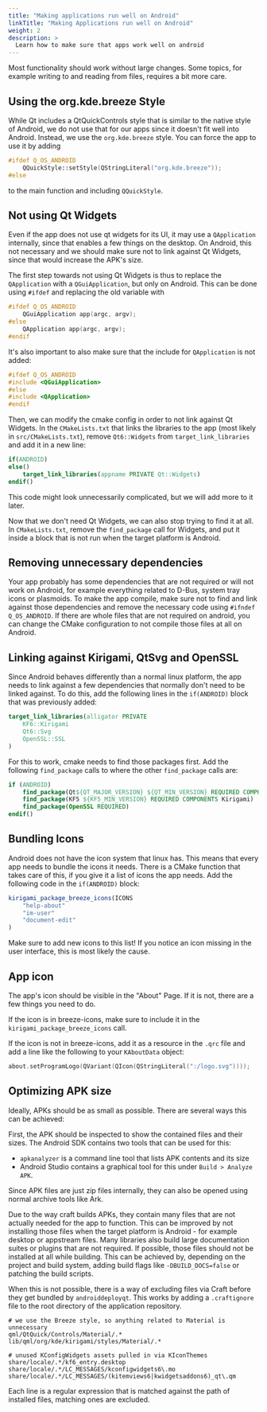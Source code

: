 ```yaml
---
title: "Making applications run well on Android"
linkTitle: "Making Applications run well on Android"
weight: 2
description: >
  Learn how to make sure that apps work well on android
---
```


Most functionality should work without large changes. Some topics, for example writing to and reading from files, requires a bit more care.

## Using the org.kde.breeze Style

While Qt includes a QtQuickControls style that is similar to the native style of Android, we do not use that for our apps since it doesn't fit well into Android. Instead, we use the `org.kde.breeze` style. You can force the app to use it by adding

```cpp
#ifdef Q_OS_ANDROID
    QQuickStyle::setStyle(QStringLiteral("org.kde.breeze"));
#else
```

to the main function and including `QQuickStyle`.

## Not using Qt Widgets

Even if the app does not use qt widgets for its UI, it may use a `QApplication` internally, since that enables a few things on the desktop.
On Android, this not necessary and we should make sure not to link against Qt Widgets, since that would increase the APK's size.

The first step towards not using Qt Widgets is thus to replace the `QApplication` with a `QGuiApplication`, but only on Android. This can be done using `#ifdef` and replacing the old variable with

```cpp
#ifdef Q_OS_ANDROID
    QGuiApplication app(argc, argv);
#else
    QApplication app(argc, argv);
#endif
```

It's also important to also make sure that the include for `QApplication` is not added:

```cpp
#ifdef Q_OS_ANDROID
#include <QGuiApplication>
#else
#include <QApplication>
#endif
```

Then, we can modify the cmake config in order to not link against Qt Widgets. In the `CMakeLists.txt` that links the libraries to the app (most likely in `src/CMakeLists.txt`), remove `Qt6::Widgets` from `target_link_libraries` and add it in a new line:

```cmake
if(ANDROID)
else()
    target_link_libraries(appname PRIVATE Qt::Widgets)
endif()
```

This code might look unnecessarily complicated, but we will add more to it later.

Now that we don't need Qt Widgets, we can also stop trying to find it at all. In `CMakeLists.txt`, remove the `find_package` call for Widgets, and put it inside a block that is not run when the target platform is Android.

## Removing unnecessary dependencies

Your app probably has some dependencies that are not required or will not work on Android, for example everything related to D-Bus, system tray icons or plasmoids. To make the app compile, make sure not to find and link against those dependencies and remove the necessary code using `#ifndef Q_OS_ANDROID`. If there are whole files that are not required on android, you can change the CMake configuration to not compile those files at all on Android.

## Linking against Kirigami, QtSvg and OpenSSL

Since Android behaves differently than a normal linux platform, the app needs to link against a few dependencies that normally don't need to be linked against.
To do this, add the following lines in the `if(ANDROID)` block that was previously added:

```cmake
target_link_libraries(alligator PRIVATE
    KF6::Kirigami
    Qt6::Svg
    OpenSSL::SSL
)
```

For this to work, cmake needs to find those packages first. Add the following `find_package` calls to where the other `find_package` calls are:

```cmake
if (ANDROID)
    find_package(Qt${QT_MAJOR_VERSION} ${QT_MIN_VERSION} REQUIRED COMPONENTS Svg)
    find_package(KF5 ${KF5_MIN_VERSION} REQUIRED COMPONENTS Kirigami)
    find_package(OpenSSL REQUIRED)
endif()
```

## Bundling Icons

Android does not have the icon system that linux has. This means that every app needs to bundle the icons it needs. There is a CMake function that takes care of this, if you give it a list of icons the app needs.
Add the following code in the `if(ANDROID)` block:

```cmake
kirigami_package_breeze_icons(ICONS
    "help-about"
    "im-user"
    "document-edit"
)
```

Make sure to add new icons to this list! If you notice an icon missing in the user interface, this is most likely the cause.

## App icon

The app's icon should be visible in the "About" Page. If it is not, there are a few things you need to do.

If the icon is in breeze-icons, make sure to include it in the `kirigami_package_breeze_icons` call.

If the icon is not in breeze-icons, add it as a resource in the `.qrc` file and add a line like the following to your `KAboutData` object:

```cpp
about.setProgramLogo(QVariant(QIcon(QStringLiteral(":/logo.svg"))));
```

## Optimizing APK size

Ideally, APKs should be as small as possible. There are several ways this can be achieved:

First, the APK should be inspected to show the contained files and their sizes. The Android SDK contains two tools that can be used for this:

- `apkanalyzer` is a command line tool that lists APK contents and its size
- Android Studio contains a graphical tool for this under `Build > Analyze APK`.

Since APK files are just zip files internally, they can also be opened using normal archive tools like Ark.

Due to the way craft builds APKs, they contain many files that are not actually needed for the app to function. This can be improved by not installing those files when the target platform is Android - for example desktop or appstream files. Many libraries also build large documentation suites or plugins that are not required. If possible, those files should not be installed at all while building. This can be achieved by, depending on the project and build system, adding build flags like `-DBUILD_DOCS=false` or patching the build scripts.

When this is not possible, there is a way of excluding files via Craft before they get bundled by `androiddeployqt`. This works by adding a `.craftignore` file to the root directory of
the application repository.

```
# we use the Breeze style, so anything related to Material is unnecessary
qml/QtQuick/Controls/Material/.*
lib/qml/org/kde/kirigami/styles/Material/.*

# unused KConfigWidgets assets pulled in via KIconThemes
share/locale/.*/kf6_entry.desktop
share/locale/.*/LC_MESSAGES/kconfigwidgets6\.mo
share/locale/.*/LC_MESSAGES/(kitemviews6|kwidgetsaddons6)_qt\.qm
```

Each line is a regular expression that is matched against the path of installed files, matching ones are excluded.
